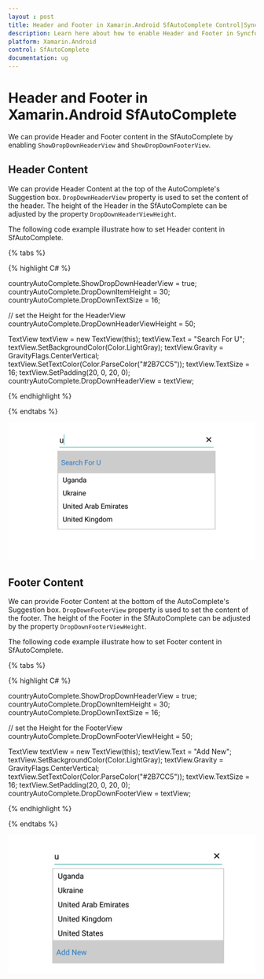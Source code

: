 ```yaml
---
layout : post
title: Header and Footer in Xamarin.Android SfAutoComplete Control|Syncfusion
description: Learn here about how to enable Header and Footer in Syncfusion Essential Xamarin.Android SfAutoComplete Control, its elements, and more.
platform: Xamarin.Android
control: SfAutoComplete
documentation: ug
---
```


# Header and Footer in Xamarin.Android SfAutoComplete

We can provide Header and Footer content in the SfAutoComplete by enabling `ShowDropDownHeaderView` and `ShowDropDownFooterView`. 

## Header Content

We can provide Header Content at the top of the AutoComplete's Suggestion box. `DropDownHeaderView` property is used to set the content of the header. The height of the Header in the SfAutoComplete can be adjusted by the property `DropDownHeaderViewHeight`.

 The following code example illustrate how to set Header content in SfAutoComplete.

{% tabs %}

{% highlight C# %}

countryAutoComplete.ShowDropDownHeaderView = true;
countryAutoComplete.DropDownItemHeight = 30;
countryAutoComplete.DropDownTextSize = 16;

// set the Height for the HeaderView
countryAutoComplete.DropDownHeaderViewHeight = 50;


TextView textView = new TextView(this);
textView.Text = "Search For U";
textView.SetBackgroundColor(Color.LightGray);
textView.Gravity = GravityFlags.CenterVertical;
textView.SetTextColor(Color.ParseColor("#2B7CC5"));
textView.TextSize = 16;
textView.SetPadding(20, 0, 20, 0);
countryAutoComplete.DropDownHeaderView = textView;
	 
{% endhighlight %}

{% endtabs %}

![Xamarin.Android SfAutoComplete header](images/Header.png)

## Footer Content

We can provide Footer Content at the bottom of the AutoComplete's Suggestion box. `DropDownFooterView` property is used to set the content of the footer. The height of the Footer in the SfAutoComplete can be adjusted by the property `DropDownFooterViewHeight`.

The following code example illustrate how to set Footer content in SfAutoComplete.

{% tabs %}

{% highlight C# %}

countryAutoComplete.ShowDropDownHeaderView = true;
countryAutoComplete.DropDownItemHeight = 30;
countryAutoComplete.DropDownTextSize = 16;

// set the Height for the FooterView
countryAutoComplete.DropDownFooterViewHeight = 50;

TextView textView = new TextView(this);
textView.Text = "Add New";
textView.SetBackgroundColor(Color.LightGray);
textView.Gravity = GravityFlags.CenterVertical;
textView.SetTextColor(Color.ParseColor("#2B7CC5"));
textView.TextSize = 16;
textView.SetPadding(20, 0, 20, 0);
countryAutoComplete.DropDownFooterView = textView;
	 
{% endhighlight %}

{% endtabs %}

![Xamarin.Android SfAutoComplete footer](images/Footer.png)



 